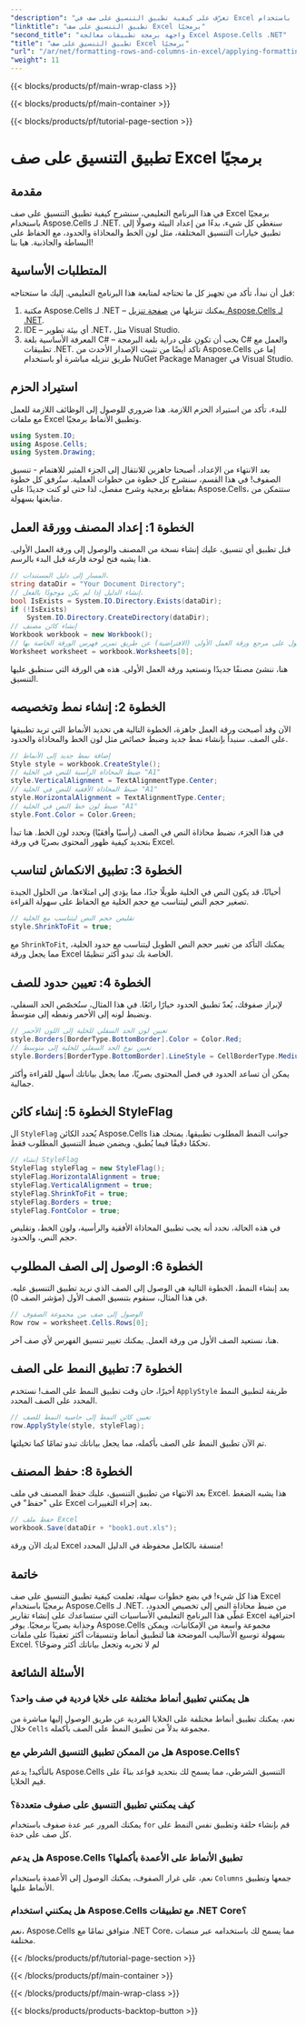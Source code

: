 ```yaml
---
"description": "تعرّف على كيفية تطبيق التنسيق على صف في Excel برمجيًا باستخدام Aspose.Cells لـ .NET. يغطي هذا الدليل المفصل خطوة بخطوة كل شيء، من المحاذاة إلى الحدود."
"linktitle": "تطبيق التنسيق على صف Excel برمجيًا"
"second_title": "واجهة برمجة تطبيقات معالجة Excel Aspose.Cells .NET"
"title": "تطبيق التنسيق على صف Excel برمجيًا"
"url": "/ar/net/formatting-rows-and-columns-in-excel/applying-formatting-to-an-excel-row/"
"weight": 11
---
```


{{< blocks/products/pf/main-wrap-class >}}

{{< blocks/products/pf/main-container >}}

{{< blocks/products/pf/tutorial-page-section >}}

# تطبيق التنسيق على صف Excel برمجيًا

## مقدمة
في هذا البرنامج التعليمي، سنشرح كيفية تطبيق التنسيق على صف Excel برمجيًا باستخدام Aspose.Cells لـ .NET. سنغطي كل شيء، بدءًا من إعداد البيئة وصولًا إلى تطبيق خيارات التنسيق المختلفة، مثل لون الخط والمحاذاة والحدود، مع الحفاظ على البساطة والجاذبية. هيا بنا!
## المتطلبات الأساسية
قبل أن نبدأ، تأكد من تجهيز كل ما تحتاجه لمتابعة هذا البرنامج التعليمي. إليك ما ستحتاجه:
1. مكتبة Aspose.Cells لـ .NET – يمكنك تنزيلها من [صفحة تنزيل Aspose.Cells لـ .NET](https://releases.aspose.com/cells/net/).
2. IDE – أي بيئة تطوير .NET، مثل Visual Studio.
3. المعرفة الأساسية بلغة C# – يجب أن تكون على دراية بلغة البرمجة C# والعمل مع تطبيقات .NET.
تأكد أيضًا من تثبيت الإصدار الأحدث من Aspose.Cells إما عن طريق تنزيله مباشرة أو باستخدام NuGet Package Manager في Visual Studio.
## استيراد الحزم
للبدء، تأكد من استيراد الحزم اللازمة. هذا ضروري للوصول إلى الوظائف اللازمة للعمل مع ملفات Excel وتطبيق الأنماط برمجيًا.
```csharp
using System.IO;
using Aspose.Cells;
using System.Drawing;
```
بعد الانتهاء من الإعداد، أصبحنا جاهزين للانتقال إلى الجزء المثير للاهتمام - تنسيق الصفوف!
في هذا القسم، سنشرح كل خطوة من خطوات العملية. ستُرفق كل خطوة بمقاطع برمجية وشرح مفصل، لذا حتى لو كنت جديدًا على Aspose.Cells، ستتمكن من متابعتها بسهولة.
## الخطوة 1: إعداد المصنف وورقة العمل
قبل تطبيق أي تنسيق، عليك إنشاء نسخة من المصنف والوصول إلى ورقة العمل الأولى. هذا يشبه فتح لوحة فارغة قبل البدء بالرسم.
```csharp
// المسار إلى دليل المستندات.
string dataDir = "Your Document Directory";
// إنشاء الدليل إذا لم يكن موجودًا بالفعل.
bool IsExists = System.IO.Directory.Exists(dataDir);
if (!IsExists)
	System.IO.Directory.CreateDirectory(dataDir);
// إنشاء كائن مصنف
Workbook workbook = new Workbook();
// الحصول على مرجع ورقة العمل الأولى (الافتراضية) عن طريق تمرير فهرس الورقة الخاصة بها
Worksheet worksheet = workbook.Worksheets[0];
```
هنا، ننشئ مصنفًا جديدًا ونستعيد ورقة العمل الأولى. هذه هي الورقة التي سنطبق عليها التنسيق.
## الخطوة 2: إنشاء نمط وتخصيصه
الآن وقد أصبحت ورقة العمل جاهزة، الخطوة التالية هي تحديد الأنماط التي تريد تطبيقها على الصف. سنبدأ بإنشاء نمط جديد وضبط خصائص مثل لون الخط والمحاذاة والحدود.
```csharp
// إضافة نمط جديد إلى الأنماط
Style style = workbook.CreateStyle();
// ضبط المحاذاة الرأسية للنص في الخلية "A1"
style.VerticalAlignment = TextAlignmentType.Center;
// ضبط المحاذاة الأفقية للنص في الخلية "A1"
style.HorizontalAlignment = TextAlignmentType.Center;
// ضبط لون خط النص في الخلية "A1"
style.Font.Color = Color.Green;
```
في هذا الجزء، نضبط محاذاة النص في الصف (رأسيًا وأفقيًا) ونحدد لون الخط. هنا تبدأ بتحديد كيفية ظهور المحتوى بصريًا في ورقة Excel.
## الخطوة 3: تطبيق الانكماش لتناسب
أحيانًا، قد يكون النص في الخلية طويلًا جدًا، مما يؤدي إلى امتلاءها. من الحلول الجيدة تصغير حجم النص ليتناسب مع حجم الخلية مع الحفاظ على سهولة القراءة.
```csharp
// تقليص حجم النص ليتناسب مع الخلية
style.ShrinkToFit = true;
```
مع `ShrinkToFit`, يمكنك التأكد من تغيير حجم النص الطويل ليتناسب مع حدود الخلية، مما يجعل ورقة Excel الخاصة بك تبدو أكثر تنظيمًا.
## الخطوة 4: تعيين حدود للصف
لإبراز صفوفك، يُعدّ تطبيق الحدود خيارًا رائعًا. في هذا المثال، سنُخصّص الحد السفلي، ونضبط لونه إلى الأحمر ونمطه إلى متوسط.
```csharp
// تعيين لون الحد السفلي للخلية إلى اللون الأحمر
style.Borders[BorderType.BottomBorder].Color = Color.Red;
// تعيين نوع الحد السفلي للخلية إلى متوسط
style.Borders[BorderType.BottomBorder].LineStyle = CellBorderType.Medium;
```
يمكن أن تساعد الحدود في فصل المحتوى بصريًا، مما يجعل بياناتك أسهل للقراءة وأكثر جمالية.
## الخطوة 5: إنشاء كائن StyleFlag
ال `StyleFlag` يُحدد الكائن Aspose.Cells جوانب النمط المطلوب تطبيقها. يمنحك هذا تحكمًا دقيقًا فيما يُطبق، ويضمن ضبط التنسيق المطلوب فقط.
```csharp
// إنشاء StyleFlag
StyleFlag styleFlag = new StyleFlag();
styleFlag.HorizontalAlignment = true;
styleFlag.VerticalAlignment = true;
styleFlag.ShrinkToFit = true;
styleFlag.Borders = true;
styleFlag.FontColor = true;
```
في هذه الحالة، نحدد أنه يجب تطبيق المحاذاة الأفقية والرأسية، ولون الخط، وتقليص حجم النص، والحدود.
## الخطوة 6: الوصول إلى الصف المطلوب
بعد إنشاء النمط، الخطوة التالية هي الوصول إلى الصف الذي نريد تطبيق التنسيق عليه. في هذا المثال، سنقوم بتنسيق الصف الأول (مؤشر الصف 0).
```csharp
// الوصول إلى صف من مجموعة الصفوف
Row row = worksheet.Cells.Rows[0];
```
هنا، نستعيد الصف الأول من ورقة العمل. يمكنك تغيير تنسيق الفهرس لأي صف آخر.
## الخطوة 7: تطبيق النمط على الصف
أخيرًا، حان وقت تطبيق النمط على الصف! نستخدم `ApplyStyle` طريقة لتطبيق النمط المحدد على الصف المحدد.
```csharp
// تعيين كائن النمط إلى خاصية النمط للصف
row.ApplyStyle(style, styleFlag);
```
تم الآن تطبيق النمط على الصف بأكمله، مما يجعل بياناتك تبدو تمامًا كما تخيلتها.
## الخطوة 8: حفظ المصنف
بعد الانتهاء من تطبيق التنسيق، عليك حفظ المصنف في ملف Excel. هذا يشبه الضغط على "حفظ" في Excel بعد إجراء التغييرات.
```csharp
// حفظ ملف Excel
workbook.Save(dataDir + "book1.out.xls");
```
لديك الآن ورقة Excel منسقة بالكامل محفوظة في الدليل المحدد!
## خاتمة
هذا كل شيء! في بضع خطوات سهلة، تعلمت كيفية تطبيق التنسيق على صف Excel برمجيًا باستخدام Aspose.Cells لـ .NET. من ضبط محاذاة النص إلى تخصيص الحدود، غطّى هذا البرنامج التعليمي الأساسيات التي ستساعدك على إنشاء تقارير Excel احترافية وجذابة بصريًا برمجيًا. 
يوفر Aspose.Cells مجموعة واسعة من الإمكانيات، ويمكن بسهولة توسيع الأساليب الموضحة هنا لتطبيق أنماط وتنسيقات أكثر تعقيدًا على ملفات Excel. لم لا تجربه وتجعل بياناتك أكثر وضوحًا؟
## الأسئلة الشائعة
### هل يمكنني تطبيق أنماط مختلفة على خلايا فردية في صف واحد؟  
نعم، يمكنك تطبيق أنماط مختلفة على الخلايا الفردية عن طريق الوصول إليها مباشرة من خلال `Cells` مجموعة بدلاً من تطبيق النمط على الصف بأكمله.
### هل من الممكن تطبيق التنسيق الشرطي مع Aspose.Cells؟  
بالتأكيد! يدعم Aspose.Cells التنسيق الشرطي، مما يسمح لك بتحديد قواعد بناءً على قيم الخلايا.
### كيف يمكنني تطبيق التنسيق على صفوف متعددة؟  
يمكنك المرور عبر عدة صفوف باستخدام `for` قم بإنشاء حلقة وتطبيق نفس النمط على كل صف على حدة.
### هل يدعم Aspose.Cells تطبيق الأنماط على الأعمدة بأكملها؟  
نعم، على غرار الصفوف، يمكنك الوصول إلى الأعمدة باستخدام `Columns` جمعها وتطبيق الأنماط عليها.
### هل يمكنني استخدام Aspose.Cells مع تطبيقات .NET Core؟  
نعم، Aspose.Cells متوافق تمامًا مع .NET Core، مما يسمح لك باستخدامه عبر منصات مختلفة.


{{< /blocks/products/pf/tutorial-page-section >}}

{{< /blocks/products/pf/main-container >}}

{{< /blocks/products/pf/main-wrap-class >}}

{{< blocks/products/products-backtop-button >}}